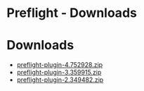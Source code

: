
Preflight - Downloads
=====================

# Downloads

- [preflight-plugin-4.752928.zip](https://raw.githubusercontent.com/UrbanCode/IBM-UCB-PLUGINS/main/files/Preflight/preflight-plugin-4.752928.zip)
- [preflight-plugin-3.359915.zip](https://raw.githubusercontent.com/UrbanCode/IBM-UCB-PLUGINS/main/files/Preflight/preflight-plugin-3.359915.zip)
- [preflight-plugin-2.349482.zip](https://raw.githubusercontent.com/UrbanCode/IBM-UCB-PLUGINS/main/files/Preflight/preflight-plugin-2.349482.zip)
